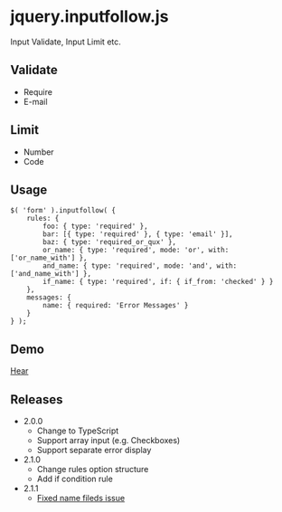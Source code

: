 # jquery.inputfollow.js

Input Validate, Input Limit etc.

## Validate

* Require
* E-mail

## Limit

* Number
* Code

## Usage

```
$( 'form' ).inputfollow( {
    rules: {
        foo: { type: 'required' },
        bar: [{ type: 'required' }, { type: 'email' }],
        baz: { type: 'required_or_qux' },
        or_name: { type: 'required', mode: 'or', with: ['or_name_with'] },
        and_name: { type: 'required', mode: 'and', with: ['and_name_with'] },
        if_name: { type: 'required', if: { if_from: 'checked' } }
    },
    messages: {
        name: { required: 'Error Messages' }
    }
} );
```

## Demo

[Hear](https://sushat4692.github.io/jquery.inputfollow.js/)

## Releases

* 2.0.0
  * Change to TypeScript
  * Support array input (e.g. Checkboxes)
  * Support separate error display
* 2.1.0
  * Change rules option structure
  * Add if condition rule
* 2.1.1
  * [Fixed name fileds issue](https://github.com/sushat4692/jquery.inputfollow.js/issues/2)